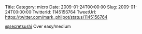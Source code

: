 Title: 
Category: micro
Date: 2009-01-24T00:00:00
Slug: 2009-01-24T00:00:00
TwitterId: 1145156764
TweetUrl: https://twitter.com/mark_philpot/status/1145156764

[@secretsushi](https://twitter.com/secretsushi) Over easy/medium